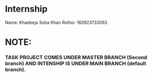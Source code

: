 # Internship
Name: Khadeeja Soha Khan
Rollno: 160923733063
# NOTE:
### TASK PROJECT COMES UNDER MASTER BRANCH (Second branch) AND INTENSHIP IS UNDER MAIN BRANCH (default branch).
